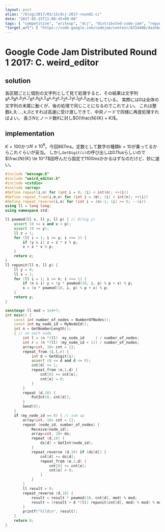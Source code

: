 ```yaml
---
layout: post
alias: "/blog/2017/05/15/dcj-2017-round1-c/"
date: "2017-05-15T11:08:45+09:00"
tags: [ "competitive", "writeup", "dcj", "distributed-code-jam", "repunit" ]
"target_url": [ "https://code.google.com/codejam/contest/8314486/dashboard#s=p2" ]
---
```


# Google Code Jam Distributed Round 1 2017: C. weird_editor

## solution

各区間ごとに個別の文字列として見て処理すると、その結果は文字列$9^{k\_9}8^{k\_8}7^{k\_7}6^{k\_6}5^{k\_5}4^{k\_4}3^{k\_3}2^{k\_2}1^{k\_1}0^{k\_0}$の形をしている。
実際には$0$は全体の文字列の末尾に動くが、後の処理で同じことになるのでこれでよい。
これは整数$k\_9, \dots, k\_0$とすれば高速に受け渡しできて、中央ノードで同様に再度処理すればよい。
長さ$N$とノード数$K$に対し$O(\frac{N}{K} + K)$。

## implementation

$K = 100$かつ$N \le 10^9$。今回$867$ms。定数として数字の種類$k = 10$が乗ってるからこれぐらいが妥当。
しかし`GetDigit(i)`の呼び出しは$0.11$usらしいので$\frac{N}{K} \le 10^7$回呼んだら固定で$1100$msかかるはずなのだけど、妙に速い。

``` c++
#include "message.h"
#include "weird_editor.h"
#include <cstdio>
#include <array>
#define repeat(i,n) for (int i = 0; (i) < int(n); ++(i))
#define repeat_from(i,m,n) for (int i = (m); (i) < int(n); ++(i))
#define repeat_reverse(i,n) for (int i = (n)-1; (i) >= 0; --(i))
using ll = long long;
using namespace std;

ll powmod(ll x, ll y, ll p) { // O(log y)
    assert (0 <= x and x < p);
    assert (0 <= y);
    ll z = 1;
    for (ll i = 1; i <= y; i <<= 1) {
        if (y & i) z = z * x % p;
        x = x * x % p;
    }
    return z;
}
ll repunit(ll n, ll p) {
    ll y = 0;
    ll x = 1;
    for (ll i = 1; i <= n; i <<= 1) {
        if (n & i) y = (y * powmod(10, i, p) % p + x) % p;
        x = (x * powmod(10, i, p) % p + x) % p;
    }
    return y;
}

constexpr ll mod = 1e9+7;
int main() {
    const int number_of_nodes = NumberOfNodes();
    const int my_node_id = MyNodeId();
    int n = GetNumberLength();
    { // on each node
        int l = (n *(ll)  my_node_id     ) / number_of_nodes;
        int r = (n *(ll) (my_node_id + 1)) / number_of_nodes;
        array<int, 10> cnt = {};
        repeat_from (i,l,r) {
            int d = GetDigit(i);
            assert (0 <= d and d <= 9);
            cnt[d] += 1;
            repeat_from (e,1,d) {
                cnt[0] += cnt[e];
                cnt[e] = 0;
            }
        }
        repeat (d,10) {
            PutInt(0, cnt[d]);
        }
        Send(0);
    }
    if (my_node_id == 0) { // sum up
        array<int, 10> cnt = {};
        repeat (node_id, number_of_nodes) {
            Receive(node_id);
            array<int, 10> ds;
            repeat (d,10) {
                ds[d] = GetInt(node_id);
            }
            repeat_reverse (d,10) if (ds[d]) {
                cnt[d] += ds[d];
                repeat_from (e,1,d) {
                    cnt[0] += cnt[e];
                    cnt[e] = 0;
                }
            }
        }
        ll result = 0;
        repeat_reverse (d,10) {
            result = result * powmod(10, cnt[d], mod) % mod;
            result = (result + d *(ll) repunit(cnt[d], mod) % mod) % mod;
        }
        printf("%lld\n", result);
    }
    return 0;
}
```
